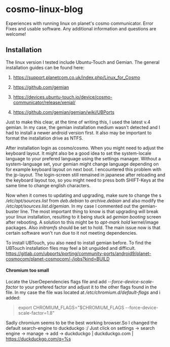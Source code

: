 # cosmo-linux-blog
Experiences with running linux on planet's cosmo communicator. Error Fixes and usable software.
Any additional information and questions are welcome!

## Installation
The linux version I tested include Ubuntu-Touch and Gemian.
The general installation guides can be found here:
1. https://support.planetcom.co.uk/index.php/Linux_for_Cosmo
2. https://github.com/gemian

1. https://devices.ubuntu-touch.io/device/cosmo-communicator/release/xenial/
2. https://github.com/gemian/gemian/wiki/UBPorts

Just to make this clear, at the time of writing this, I used the latest v.4 gemian.
In my case, the gemian installation medium wasn't detected and I had to install a newer android version first.
It also may be important to format the installation drive as NTFS.

After installation login as cosmo/cosmo. When you might need to adjust the keyboard layout.
It might also be a good idea to set the system-locale language to your prefered language using the settings manager.
Without a system-language set, your gemian might change language depending on for example keyboard layout on next boot.
I encountered this problem with the jp-layout. The login-screen still remained in japanese after reloading
and the keyboard layout too, so you might need to press both SHIFT-Keys at the same time to change english characters.

Now when it comes to updating and upgrading, make sure to change the s */etc/apt/sources.list*
from *deb.debian* to *archive.debian* and also modify the */etc/apt/sources.list.d/gemian*.
In my case I commented out the gemian-buster line.
The most important thing to know is that upgrading will break your linux installation,
resulting to it being stuck ad *gemian booting* screen after rebooting.
A solution to this might be to *apt-mark hold* kernel/image packages.
Also *initramfs* should be set to hold. The main issue now is that certain software won't run due to it not meeting dependencies.

To install UBTouch, you also need to install gemian before.
To find the UBTouch installation files may feel a bit unguided and difficult.
https://gitlab.com/ubports/porting/community-ports/android9/planet-cosmocom/planet-cosmocom/-/jobs?kind=BUILD




#### Chromium too small
Locate the UserDependencies flags file and add *--force-device-scale-factor* to your prefered factor and adjust it to the other flags found in the file.
In my case the file was located at */etc/chromium.d/default-flags* and i added:
> export CHROMIUM_FLAGS="$CHROMIUM_FLAGS --force-device-scale-factor=1.8"

Sadly chromium seems to be the best working browser.So I changed the default search-engine to duckduckgo :/
Just click on settings -> search engine -> manage -> add -> duckduckgo | duckduckgo.com | https://duckduckgo.com/q=%s
















